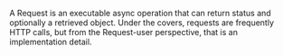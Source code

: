 A Request is an executable async operation that can return status and optionally a retrieved object. Under the covers, requests are frequently HTTP calls, but from the Request-user perspective, that is an implementation detail.
